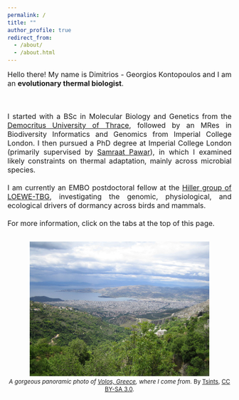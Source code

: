 ```yaml
---
permalink: /
title: ""
author_profile: true
redirect_from: 
  - /about/
  - /about.html
---
```


<div style="text-align: justify;">

<font size = "3.5">
Hello there! My name is Dimitrios - Georgios Kontopoulos and I am 
an <b>evolutionary thermal biologist</b>.

<br><br>
I started with a BSc in Molecular Biology and Genetics from the 
<a href="http://mbg.duth.gr/index.php/en/">Democritus University of 
Thrace</a>, followed by an MRes in Biodiversity Informatics and 
Genomics from Imperial College London. I then 
pursued a PhD degree at Imperial College London (primarily 
supervised by <a href="http://pawarlab.org">Samraat Pawar</a>), in 
which I examined likely constraints on thermal adaptation, 
mainly across microbial species.
<br><br>
I am currently an EMBO postdoctoral fellow at the 
<a href="https://tbg.senckenberg.de/personen/hiller/">Hiller group of LOEWE-TBG</a>, 
investigating the genomic, physiological, and ecological drivers of 
dormancy across birds and mammals.
<br><br>
For more information, click on the tabs at the top of this page.
</font>
</div>

<br>

<center>
<img src="images/Volos.jpg" style="width:80%; height:80%;">
<br>
<font size = "2.5">
<i>A gorgeous panoramic photo of 
<a href="https://en.wikipedia.org/wiki/Volos">Volos, Greece</a>, where I 
come from.</i> By 
<a href="http://bit.ly/2iOtksL">Tsints</a>, 
<a href="https://creativecommons.org/licenses/by-sa/3.0/">CC BY-SA 3.0</a>.
</font>
</center>
